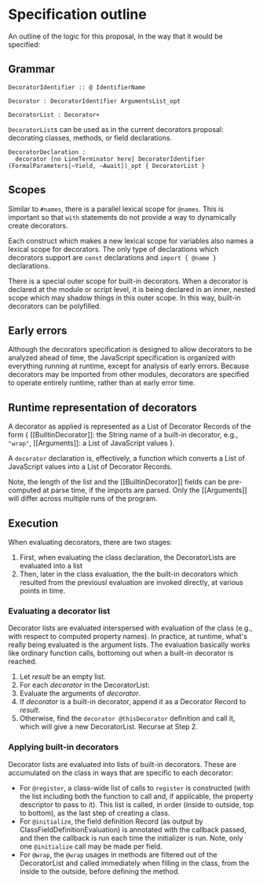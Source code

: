 # Specification outline

An outline of the logic for this proposal, in the way that it would be specified:

## Grammar

```
DecoratorIdentifier :: @ IdentifierName

Decorator : DecoratorIdentifier ArgumentsList_opt

DecoratorList : Decorator+
```

`DecoratorList`s can be used as in the current decorators proposal: decorating classes, methods, or field declarations.

```
DecoratorDeclaration :
  decorator [no LineTerminator here] DecoratorIdentifier (FormalParameters[~Yield, ~Await])_opt { DecoratorList }
```

## Scopes

Similar to `#names`, there is a parallel lexical scope for `@names`. This is important so that `with` statements do not provide a way to dynamically create decorators.

Each construct which makes a new lexical scope for variables also names a lexical scope for decorators. The only type of declarations which decorators support are `const` declarations and `import { @name }` declarations.

There is a special outer scope for built-in decorators. When a decorator is declared at the module or script level, it is being declared in an inner, nested scope which may shadow things in this outer scope. In this way, built-in decorators can be polyfilled.

## Early errors

Although the decorators specification is designed to allow decorators to be analyzed ahead of time, the JavaScript specification is organized with everything running at runtime, except for analysis of early errors. Because decorators may be imported from other modules, decorators are specified to operate entirely runtime, rather than at early error time.

## Runtime representation of decorators

A decorator as applied is represented as a List of Decorator Records of the form { [[BuiltinDecorator]]: the String name of a built-in decorator, e.g., `"wrap"`, [[Arguments]]: a List of JavaScript values }.

A `decorator` declaration is, effectively, a function which converts a List of JavaScript values into a List of Decorator Records.

Note, the length of the list and the [[BuiltinDecorator]] fields can be pre-computed at parse time, if the imports are parsed. Only the [[Arguments]] will differ across multiple runs of the program.

## Execution

When evaluating decorators, there are two stages:
1. First, when evaluating the class declaration, the DecoratorLists are evaluated into a list 
2. Then, later in the class evaluation, the the built-in decorators which resulted from the previousl evaluation are invoked directly, at various points in time.

### Evaluating a decorator list

Decorator lists are evaluated interspersed with evaluation of the class (e.g., with respect to computed property names). In practice, at runtime, what's really being evaluated is the argument lists. The evaluation basically works like ordinary function calls, bottoming out when a built-in decorator is reached.
1. Let *result* be an empty list.
1. For each *decorator* in the DecoratorList:
  1. Evaluate the arguments of *decorator*.
  1. If *decorator* is a built-in decorator, append it as a Decorator Record to *result*.
  1. Otherwise, find the `decorator @thisDecorator` definition and call it, which will give a new DecoratorList. Recurse at Step 2.

### Applying built-in decorators

Decorator lists are evaluated into lists of built-in decorators. These are accumulated on the class in ways that are specific to each decorator:
- For `@register`, a class-wide list of calls to `register` is constructed (with the list including both the function to call and, if applicable, the property descriptor to pass to it). This list is called, in order (inside to outside, top to bottom), as the last step of creating a class.
- For `@initialize`, the field definition Record (as output by ClassFieldDefinitionEvaluation) is annotated with the callback passed, and then the callback is run each time the initializer is run. Note, only one `@initialize` call may be made per field.
- For `@wrap`, the `@wrap` usages in methods are filtered out of the DecoratorList and called immediately when filling in the class, from the inside to the outside, before defining the method.
